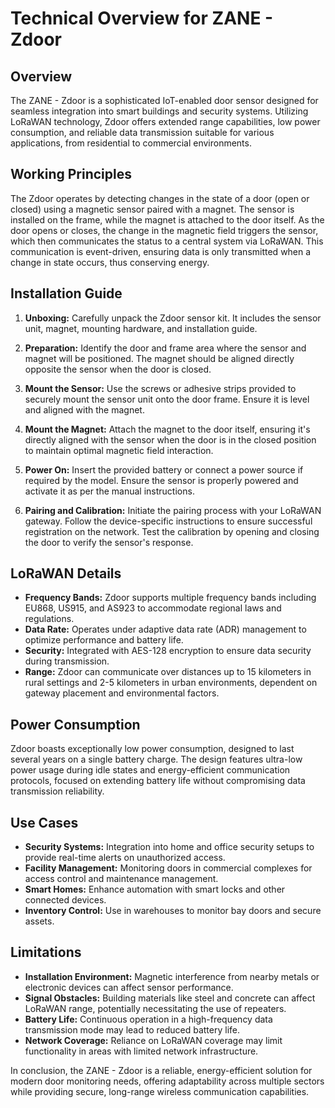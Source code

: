 # Technical Overview for ZANE - Zdoor

## Overview
The ZANE - Zdoor is a sophisticated IoT-enabled door sensor designed for seamless integration into smart buildings and security systems. Utilizing LoRaWAN technology, Zdoor offers extended range capabilities, low power consumption, and reliable data transmission suitable for various applications, from residential to commercial environments.

## Working Principles
The Zdoor operates by detecting changes in the state of a door (open or closed) using a magnetic sensor paired with a magnet. The sensor is installed on the frame, while the magnet is attached to the door itself. As the door opens or closes, the change in the magnetic field triggers the sensor, which then communicates the status to a central system via LoRaWAN. This communication is event-driven, ensuring data is only transmitted when a change in state occurs, thus conserving energy.

## Installation Guide
1. **Unboxing:** Carefully unpack the Zdoor sensor kit. It includes the sensor unit, magnet, mounting hardware, and installation guide.
   
2. **Preparation:** Identify the door and frame area where the sensor and magnet will be positioned. The magnet should be aligned directly opposite the sensor when the door is closed.

3. **Mount the Sensor:** Use the screws or adhesive strips provided to securely mount the sensor unit onto the door frame. Ensure it is level and aligned with the magnet.

4. **Mount the Magnet:** Attach the magnet to the door itself, ensuring it's directly aligned with the sensor when the door is in the closed position to maintain optimal magnetic field interaction.

5. **Power On:** Insert the provided battery or connect a power source if required by the model. Ensure the sensor is properly powered and activate it as per the manual instructions.

6. **Pairing and Calibration:** Initiate the pairing process with your LoRaWAN gateway. Follow the device-specific instructions to ensure successful registration on the network. Test the calibration by opening and closing the door to verify the sensor's response.

## LoRaWAN Details
- **Frequency Bands:** Zdoor supports multiple frequency bands including EU868, US915, and AS923 to accommodate regional laws and regulations.
- **Data Rate:** Operates under adaptive data rate (ADR) management to optimize performance and battery life.
- **Security:** Integrated with AES-128 encryption to ensure data security during transmission.
- **Range:** Zdoor can communicate over distances up to 15 kilometers in rural settings and 2-5 kilometers in urban environments, dependent on gateway placement and environmental factors.

## Power Consumption
Zdoor boasts exceptionally low power consumption, designed to last several years on a single battery charge. The design features ultra-low power usage during idle states and energy-efficient communication protocols, focused on extending battery life without compromising data transmission reliability.

## Use Cases
- **Security Systems:** Integration into home and office security setups to provide real-time alerts on unauthorized access.
- **Facility Management:** Monitoring doors in commercial complexes for access control and maintenance management.
- **Smart Homes:** Enhance automation with smart locks and other connected devices.
- **Inventory Control:** Use in warehouses to monitor bay doors and secure assets.

## Limitations
- **Installation Environment:** Magnetic interference from nearby metals or electronic devices can affect sensor performance.
- **Signal Obstacles:** Building materials like steel and concrete can affect LoRaWAN range, potentially necessitating the use of repeaters.
- **Battery Life:** Continuous operation in a high-frequency data transmission mode may lead to reduced battery life.
- **Network Coverage:** Reliance on LoRaWAN coverage may limit functionality in areas with limited network infrastructure.

In conclusion, the ZANE - Zdoor is a reliable, energy-efficient solution for modern door monitoring needs, offering adaptability across multiple sectors while providing secure, long-range wireless communication capabilities.